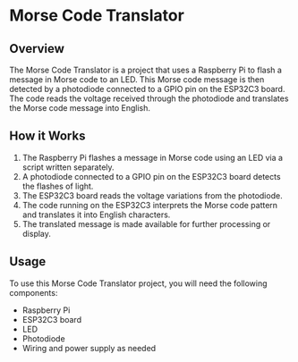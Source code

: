 # Morse Code Translator

## Overview

The Morse Code Translator is a project that uses a Raspberry Pi to flash a message in Morse code to an LED. This Morse code message is then detected by a photodiode connected to a GPIO pin on the ESP32C3 board. The code reads the voltage received through the photodiode and translates the Morse code message into English.

## How it Works

1. The Raspberry Pi flashes a message in Morse code using an LED via a script written separately.
2. A photodiode connected to a GPIO pin on the ESP32C3 board detects the flashes of light.
3. The ESP32C3 board reads the voltage variations from the photodiode.
4. The code running on the ESP32C3 interprets the Morse code pattern and translates it into English characters.
5. The translated message is made available for further processing or display.

## Usage

To use this Morse Code Translator project, you will need the following components:

- Raspberry Pi
- ESP32C3 board
- LED
- Photodiode
- Wiring and power supply as needed
